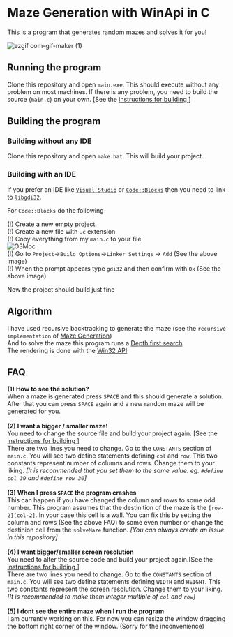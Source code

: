 # Maze Generation with WinApi in C
This is a program that generates random mazes and solves it for you!

![ezgif com-gif-maker (1)](https://user-images.githubusercontent.com/50050890/114146859-e5a65180-9939-11eb-823b-a030b36d207e.gif)


## Running the program
Clone this repository and open `main.exe`. This should execute without any problem on most machines. If there is any problem, you need to build the source (`main.c`) on your own. [See the <a href = "https://github.com/ImtiazKabir/Maze-Generation-with-WinApi-in-C#building-the-program" >instructions for building </a>]


## Building the program

### Building without any IDE
Clone this repository and open `make.bat`. This will build your project.

### Building with an IDE
If you prefer an IDE like <a href="https://visualstudio.microsoft.com/">`Visual Studio`</a> or <a href=https://www.codeblocks.org/>`Code::Blocks`</a> then you need to link to <a href="https://docs.microsoft.com/en-us/windows/win32/">`libgdi32`</a>.

For `Code::Blocks` do the following-

(!) Create a new empty project. <br>
(!) Create a new file with `.c` extension <br>
(!) Copy everything from my `main.c` to your file <br>
![O3Moc](https://user-images.githubusercontent.com/50050890/114013437-58a3bf80-9889-11eb-9293-7119f5c5c909.png) <br>
(!) Go to `Project`->`Build Options`->`Linker Settings` -> `Add` (See the above image) <br>
(!) When the prompt appears type `gdi32` and then confirm with `Ok` (See the above image) <br>

Now the project should build just fine


## Algorithm
I have used recursive backtracking to generate the maze (see the `recursive implementation` of <a href="https://en.wikipedia.org/wiki/Maze_generation_algorithm#Randomized_depth-first_search">Maze Generation</a>) <br>
And to solve the maze this program runs a <a href="https://en.wikipedia.org/wiki/Depth-first_search">Depth first search</a> <br>
The rendering is done with the <a href="https://docs.microsoft.com/en-us/windows/win32/">Win32 API</a><br>


## FAQ
**(1) How to see the solution?** <br>
When a maze is generated press `SPACE` and this should generate a solution. After that you can press `SPACE` again and a new random maze will be generated for you. <br> <br>
**(2) I want a bigger / smaller maze!** <br>
You need to change the source file and build your project again. [See the <a href = "https://github.com/ImtiazKabir/Maze-Generation-with-WinApi-in-C#building-the-program" >instructions for building </a>] <br>
There are two lines you need to change. Go to the `CONSTANTS` section of `main.c`. You will see two define statements defining `col` and `row`. This two constants represent number of columns and rows. Change them to your liking. *[It is recommended that you set them to the same value. eg. `#define col 30` and `#define row 30`]* <br><br>
**(3) When I press `SPACE` the program crashes** <br> 
This can happen if you have changed the column and rows to some odd number. This program assumes that the destinition of the maze is the `[row-2][col-2]`. In your case this cell is a wall. You can fix this by setting the column and rows (See the above FAQ) to some even number or change the destinion cell from the `solveMaze` function. *[You can always create an issue in this repository]* <br><br>
**(4) I want bigger/smaller screen resolution** <br>
You need to alter the source code and build your project again.[See the <a href = "https://github.com/ImtiazKabir/Maze-Generation-with-WinApi-in-C#building-the-program" >instructions for building </a>] <br>
There are two lines you need to change. Go to the `CONSTANTS` section of `main.c`. You will see two define statements defining `WIDTH` and `HEIGHT`. This two constants represent the screen resolution. Change them to your liking. *[It is recommended to make them integer multiple of `col` and `row`]* <br><br>
**(5) I dont see the entire maze when I run the program** <br>
I am currently working on this. For now you can resize the window dragging the bottom right corner of the window. (Sorry for the inconvenience)

